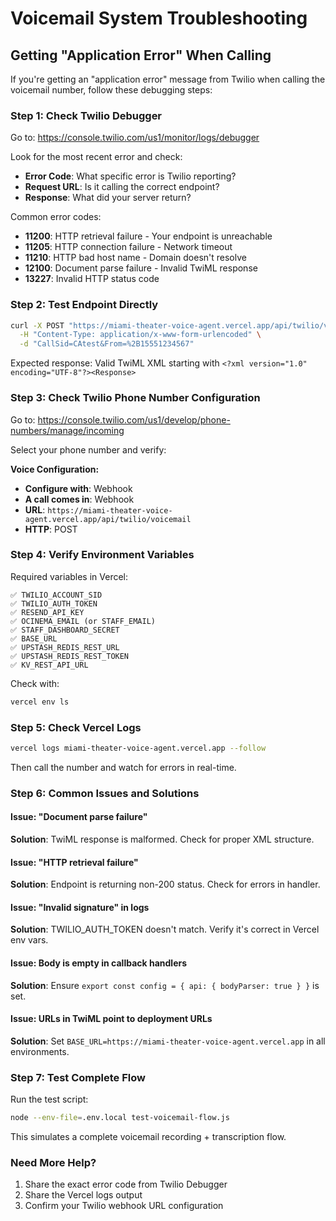 # Voicemail System Troubleshooting

## Getting "Application Error" When Calling

If you're getting an "application error" message from Twilio when calling the voicemail number, follow these debugging steps:

### Step 1: Check Twilio Debugger

Go to: https://console.twilio.com/us1/monitor/logs/debugger

Look for the most recent error and check:
- **Error Code**: What specific error is Twilio reporting?
- **Request URL**: Is it calling the correct endpoint?
- **Response**: What did your server return?

Common error codes:
- **11200**: HTTP retrieval failure - Your endpoint is unreachable
- **11205**: HTTP connection failure - Network timeout
- **11210**: HTTP bad host name - Domain doesn't resolve
- **12100**: Document parse failure - Invalid TwiML response
- **13227**: Invalid HTTP status code

### Step 2: Test Endpoint Directly

```bash
curl -X POST "https://miami-theater-voice-agent.vercel.app/api/twilio/voicemail" \
  -H "Content-Type: application/x-www-form-urlencoded" \
  -d "CallSid=CAtest&From=%2B15551234567"
```

Expected response: Valid TwiML XML starting with `<?xml version="1.0" encoding="UTF-8"?><Response>`

### Step 3: Check Twilio Phone Number Configuration

Go to: https://console.twilio.com/us1/develop/phone-numbers/manage/incoming

Select your phone number and verify:

**Voice Configuration:**
- **Configure with**: Webhook
- **A call comes in**: Webhook
- **URL**: `https://miami-theater-voice-agent.vercel.app/api/twilio/voicemail`
- **HTTP**: POST

### Step 4: Verify Environment Variables

Required variables in Vercel:
```
✅ TWILIO_ACCOUNT_SID
✅ TWILIO_AUTH_TOKEN
✅ RESEND_API_KEY
✅ OCINEMA_EMAIL (or STAFF_EMAIL)
✅ STAFF_DASHBOARD_SECRET
✅ BASE_URL
✅ UPSTASH_REDIS_REST_URL
✅ UPSTASH_REDIS_REST_TOKEN
✅ KV_REST_API_URL
```

Check with:
```bash
vercel env ls
```

### Step 5: Check Vercel Logs

```bash
vercel logs miami-theater-voice-agent.vercel.app --follow
```

Then call the number and watch for errors in real-time.

### Step 6: Common Issues and Solutions

#### Issue: "Document parse failure"
**Solution**: TwiML response is malformed. Check for proper XML structure.

#### Issue: "HTTP retrieval failure"
**Solution**: Endpoint is returning non-200 status. Check for errors in handler.

#### Issue: "Invalid signature" in logs
**Solution**: TWILIO_AUTH_TOKEN doesn't match. Verify it's correct in Vercel env vars.

#### Issue: Body is empty in callback handlers
**Solution**: Ensure `export const config = { api: { bodyParser: true } }` is set.

#### Issue: URLs in TwiML point to deployment URLs
**Solution**: Set `BASE_URL=https://miami-theater-voice-agent.vercel.app` in all environments.

### Step 7: Test Complete Flow

Run the test script:
```bash
node --env-file=.env.local test-voicemail-flow.js
```

This simulates a complete voicemail recording + transcription flow.

### Need More Help?

1. Share the exact error code from Twilio Debugger
2. Share the Vercel logs output
3. Confirm your Twilio webhook URL configuration
